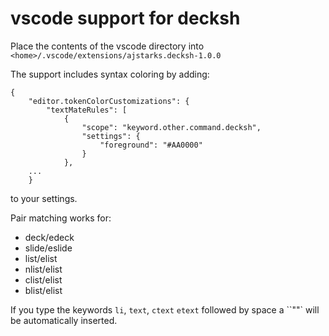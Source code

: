 # vscode support for decksh

Place the contents of the vscode directory into ```<home>/.vscode/extensions/ajstarks.decksh-1.0.0```

The support includes syntax coloring by adding:

```
{
    "editor.tokenColorCustomizations": {
        "textMateRules": [
            {
                "scope": "keyword.other.command.decksh",
                "settings": {
                    "foreground": "#AA0000"
                }
            },
	...
	}
```

to your settings.

Pair matching works for:

* deck/edeck
* slide/eslide
* list/elist
* nlist/elist
* clist/elist
* blist/elist

If you type the keywords ``li``, ``text``, ``ctext`` ``etext`` followed by space a ``""` will be
automatically inserted.